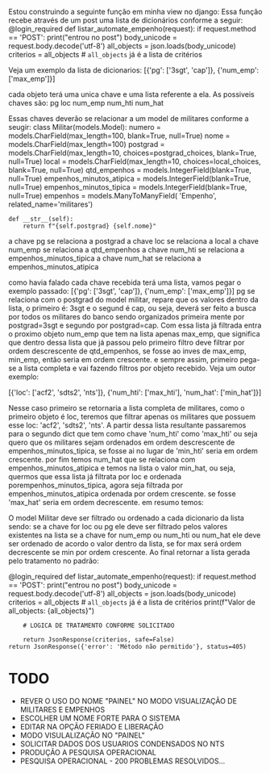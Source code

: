 Estou construindo a seguinte função em minha view no django:
Essa função recebe através de um post uma lista de dicionários conforme a seguir:
@login_required
def listar_automate_empenho(request):
    if request.method == 'POST':
        print("entrou no post")
        body_unicode = request.body.decode('utf-8')
        all_objects = json.loads(body_unicode)
        criterios = all_objects  # `all_objects` já é a lista de critérios

Veja um exemplo da lista de dicionarios:
[{'pg': ['3sgt', 'cap']}, {'num_emp': ['max_emp']}]

cada objeto terá uma unica chave e uma lista referente a ela. As possiveis chaves são:
pg
loc
num_emp
num_hti
num_hat

Essas chaves deverão se relacionar a um model de militares conforme a seugir:
class Militar(models.Model):
    numero = models.CharField(max_length=100, blank=True, null=True)
    nome = models.CharField(max_length=100)
    postgrad = models.CharField(max_length=10, choices=postgrad_choices, blank=True, null=True)
    local = models.CharField(max_length=10, choices=local_choices, blank=True, null=True)
    qtd_empenhos = models.IntegerField(blank=True, null=True)
    empenhos_minutos_atipica = models.IntegerField(blank=True, null=True)
    empenhos_minutos_tipica = models.IntegerField(blank=True, null=True)
    empenhos = models.ManyToManyField(
        'Empenho', related_name='militares')

    def __str__(self):
        return f"{self.postgrad} {self.nome}"
a chave pg se relaciona a postgrad
a chave loc se relaciona a local
a chave num_emp se relaciona a qtd_empenhos
a chave num_hti se relaciona a empenhos_minutos_tipica
a chave num_hat se relaciona a empenhos_minutos_atipica

como havia falado cada chave recebida terá uma lista, vamos pegar o exemplo passado:
[{'pg': ['3sgt', 'cap']}, {'num_emp': ['max_emp']}]
pg se relaciona com o postgrad do model militar, repare que os valores dentro da lista, o primeiro é: 3sgt e o segund é cap, ou seja, deverá ser feito a busca por todos os militares do banco sendo organizados primeira mente por postgrad=3sgt e segundo por postgrad=cap.  Com essa lista já filtrada entra o proximo objeto num_emp que tem na lista apenas max_emp, que significa que dentro dessa lista que já passou pelo primeiro filtro deve filtrar por ordem descrescente de qtd_empenhos, se fosse ao inves de max_emp, min_emp, então seria em ordem crescente. e sempre assim, primeiro pega-se a lista completa e vai fazendo filtros por objeto recebido. Veja um outor exemplo:

[{'loc': ['acf2', 'sdts2', 'nts']}, {'num_hti': ['max_hti'], 'num_hat': ['min_hat']}]

Nesse caso primeiro se retornaria a lista completa de militares, como o primeiro objeto é loc, teremos que filtrar apenas os militares que possuem esse loc: 'acf2', 'sdts2', 'nts'. A partir dessa lista resultante passaremos para o segundo dict que tem como chave 'num_hti' como 'max_hti' ou seja quero que os militares sejam ordenados em ordem descrescente de empenhos_minutos_tipica, se fosse ai no lugar de 'min_hti' seria em ordem crescente. por fim temos num_hat que se relaciona com empenhos_minutos_atipica e temos na lista o valor min_hat, ou seja, quermos que essa lista já filtrata por loc e ordenada porempenhos_minutos_tipica, agora seja filtrada por empenhos_minutos_atipica ordenada por ordem crescente. se fosse 'max_hat' seria em ordem decrescente. em resumo temos:

O model Militar deve ser filtrado ou ordenado a cada dicionario da lista sendo:
se a chave for loc ou pg ele deve ser filtrado pelos valores existentes na lista
se a chave for num_emp ou num_hti ou num_hat ele deve ser ordenado de acordo o valor dentro da lista, se for max será ordem decrescente se min por ordem crescente. Ao final retornar a lista gerada pelo tratamento no padrão:

@login_required
def listar_automate_empenho(request):
    if request.method == 'POST':
        print("entrou no post")
        body_unicode = request.body.decode('utf-8')
        all_objects = json.loads(body_unicode)
        criterios = all_objects  # `all_objects` já é a lista de critérios
        print(f"Valor de all_objects: {all_objects}")
        
        # LOGICA DE TRATAMENTO CONFORME SOLICITADO

        return JsonResponse(criterios, safe=False)
    return JsonResponse({'error': 'Método não permitido'}, status=405)


# TODO

- REVER O USO DO NOME "PAINEL" NO MODO VISUALIZAÇÃO DE MILITARES E EMPENHOS
- ESCOLHER UM NOME FORTE PARA O SISTEMA
- EDITAR NA OPÇÃO FERIADO E LIBERAÇÃO
- MODO VISULALIZAÇÃO NO "PAINEL"
- SOLICITAR DADOS DOS USUARIOS CONDENSADOS NO NTS
- PRODUÇÃO A PESQUISA OPERACIONAL
- PESQUISA OPERACIONAL - 200 PROBLEMAS RESOLVIDOS... 